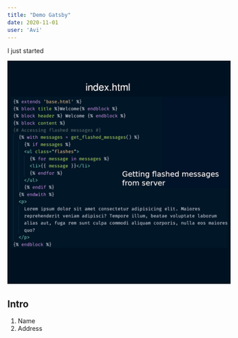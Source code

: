 ```yaml
---
title: "Demo Gatsby"
date: 2020-11-01
user: 'Avi'
---
```


I just started

![Coding](./pic1.png)

## Intro
1. Name
2. Address
